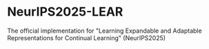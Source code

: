 # NeurIPS2025-LEAR
The official implementation for "Learning Expandable and Adaptable Representations for Continual Learning" (NeurIPS2025) 
